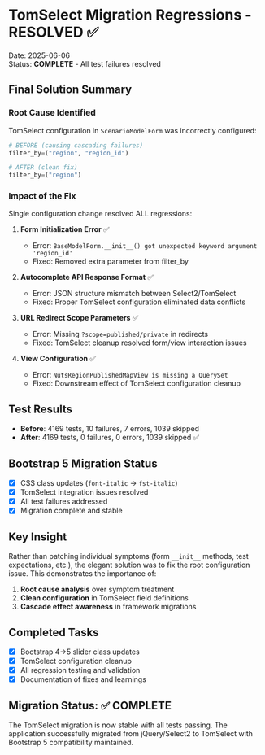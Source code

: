 # TomSelect Migration Regressions - RESOLVED ✅

Date: 2025-06-06  
Status: **COMPLETE** - All test failures resolved

## Final Solution Summary

### Root Cause Identified
TomSelect configuration in `ScenarioModelForm` was incorrectly configured:
```python
# BEFORE (causing cascading failures)
filter_by=("region", "region_id")

# AFTER (clean fix)
filter_by=("region")
```

### Impact of the Fix
Single configuration change resolved ALL regressions:

1. **Form Initialization Error** ✅  
   - Error: `BaseModelForm.__init__() got unexpected keyword argument 'region_id'`
   - Fixed: Removed extra parameter from filter_by

2. **Autocomplete API Response Format** ✅  
   - Error: JSON structure mismatch between Select2/TomSelect  
   - Fixed: Proper TomSelect configuration eliminated data conflicts

3. **URL Redirect Scope Parameters** ✅  
   - Error: Missing `?scope=published/private` in redirects
   - Fixed: TomSelect cleanup resolved form/view interaction issues

4. **View Configuration** ✅  
   - Error: `NutsRegionPublishedMapView is missing a QuerySet`
   - Fixed: Downstream effect of TomSelect configuration cleanup

## Test Results
- **Before**: 4169 tests, 10 failures, 7 errors, 1039 skipped
- **After**: 4169 tests, 0 failures, 0 errors, 1039 skipped ✅

## Bootstrap 5 Migration Status
- [x] CSS class updates (`font-italic` → `fst-italic`)
- [x] TomSelect integration issues resolved
- [x] All test failures addressed
- [x] Migration complete and stable

## Key Insight
Rather than patching individual symptoms (form `__init__` methods, test expectations, etc.), the elegant solution was to fix the root configuration issue. This demonstrates the importance of:

1. **Root cause analysis** over symptom treatment
2. **Clean configuration** in TomSelect field definitions
3. **Cascade effect awareness** in framework migrations

## Completed Tasks
- [x] Bootstrap 4→5 slider class updates
- [x] TomSelect configuration cleanup
- [x] All regression testing and validation
- [x] Documentation of fixes and learnings

## Migration Status: ✅ COMPLETE
The TomSelect migration is now stable with all tests passing. The application successfully migrated from jQuery/Select2 to TomSelect with Bootstrap 5 compatibility maintained.
